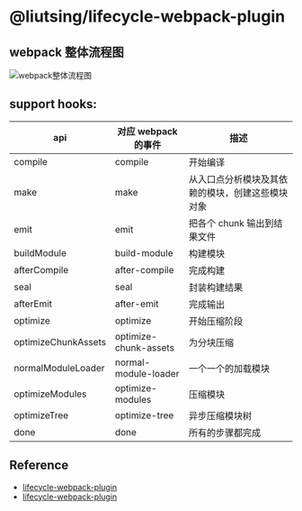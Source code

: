 # @liutsing/lifecycle-webpack-plugin

## webpack 整体流程图

![webpack整体流程图](https://img.alicdn.com/tps/TB1GVGFNXXXXXaTapXXXXXXXXXX-4436-4244.jpg)

## support hooks:

| api                 | 对应 webpack 的事件   | 描述                                             |
| ------------------- | --------------------- | ------------------------------------------------ |
| compile             | compile               | 开始编译                                         |
| make                | make                  | 从入口点分析模块及其依赖的模块，创建这些模块对象 |
| emit                | emit                  | 把各个 chunk 输出到结果文件                      |
| buildModule         | build-module          | 构建模块                                         |
| afterCompile        | after-compile         | 完成构建                                         |
| seal                | seal                  | 封装构建结果                                     |
| afterEmit           | after-emit            | 完成输出                                         |
| optimize            | optimize              | 开始压缩阶段                                     |
| optimizeChunkAssets | optimize-chunk-assets | 为分块压缩                                       |
| normalModuleLoader  | normal-module-loader  | 一个一个的加载模块                               |
| optimizeModules     | optimize-modules      | 压缩模块                                         |
| optimizeTree        | optimize-tree         | 异步压缩模块树                                   |
| done                | done                  | 所有的步骤都完成                                 |

## Reference

- [lifecycle-webpack-plugin](https://github.com/afeiship/lifecycle-webpack-plugin)
- [lifecycle-webpack-plugin](https://github.com/fanjunzhi/lifecycle-webpack-plugin)
